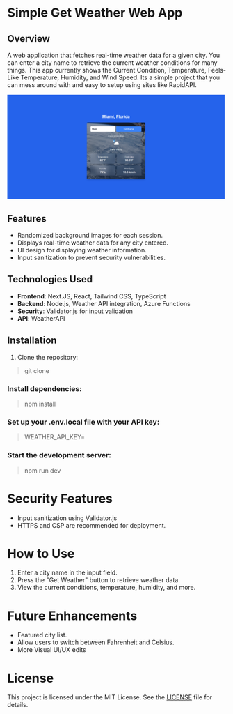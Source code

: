 # Simple Get Weather Web App

## Overview
A web application that fetches real-time weather data for a given city. You can enter a city name to retrieve the current weather conditions for many things. This app currently shows the Current Condition, Temperature, Feels-Like Temperature, Humidity, and Wind Speed. Its a simple project that you can mess around with and easy to setup using sites like RapidAPI.

<img src="public/demo/miami-florida.png" alt="Miami Florida Example" width="500"/>



## Features
- Randomized background images for each session.
- Displays real-time weather data for any city entered.
- UI design for displaying weather information.
- Input sanitization to prevent security vulnerabilities.


## Technologies Used
- **Frontend**: Next.JS, React, Tailwind CSS, TypeScript
- **Backend**: Node.js, Weather API integration, Azure Functions
- **Security**: Validator.js for input validation
- **API**: WeatherAPI

## Installation
1. Clone the repository:

> git clone <repo-url>

### Install dependencies:

> npm install

### Set up your .env.local file with your API key:

> WEATHER_API_KEY=<your-api-key>

### Start the development server:

> npm run dev

# Security Features

- Input sanitization using Validator.js
- HTTPS and CSP are recommended for deployment.

# How to Use

1. Enter a city name in the input field.
2. Press the "Get Weather" button to retrieve weather data.
3. View the current conditions, temperature, humidity, and more.

# Future Enhancements

- Featured city list.
- Allow users to switch between Fahrenheit and Celsius.
- More Visual UI/UX edits

# License

This project is licensed under the MIT License. See the [LICENSE](LICENSE) file for details.
